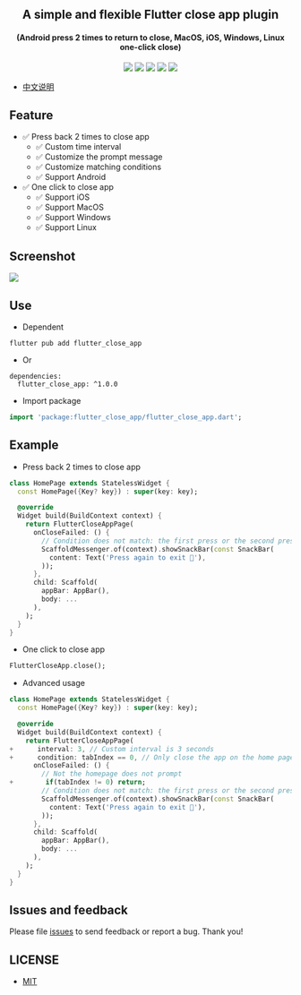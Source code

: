 <p align="center">
<h2 align="center">A simple and flexible Flutter close app plugin</h2>

<h4 align="center">(Android press 2 times to return to close, MacOS, iOS, Windows, Linux one-click close)</h4>
</p>
<p align="center">
<a href="https://pub.dev/packages/flutter_close_app"><img src=https://img.shields.io/badge/pub-v1.0.0-success></a>
<a href="https://github.com/yy1300326388/flutter_close_app"><img src=https://img.shields.io/badge/platform-Android%20%7C%20iOS%20%7C%20MacOS%20%7C%20Windows%20%7C%20Linux-brightgreen></a>
<a href="https://github.com/yy1300326388/flutter_close_app/actions/workflows/flutter.yml"><img src="https://github.com/yy1300326388/flutter_close_app/actions/workflows/flutter.yml/badge.svg"></a>
<a href="https://github.com/yy1300326388/flutter_close_app"><img src=https://img.shields.io/github/stars/yy1300326388/flutter_close_app?color=brightgreen></a>
<a href="https://github.com/yy1300326388/flutter_close_app/blob/master/LICENSE"><img src=https://img.shields.io/badge/license-MIT-brightgreen></a>
</p>

- [中文说明](https://github.com/yy1300326388/flutter_close_app/tree/master/README_CN.md)

## Feature

- ✅ Press back 2 times to close app
     - ✅ Custom time interval
     - ✅ Customize the prompt message
     - ✅ Customize matching conditions
     - ✅ Support Android
- ✅ One click to close app
     - ✅ Support iOS
     - ✅ Support MacOS
     - ✅ Support Windows
     - ✅ Support Linux
## Screenshot

![](example/images/example.gif)


## Use

- Dependent

``` shell
flutter pub add flutter_close_app
```
- Or

``` ymal
dependencies:
  flutter_close_app: ^1.0.0
```

- Import package
``` dart
import 'package:flutter_close_app/flutter_close_app.dart';
```

## Example

- Press back 2 times to close app

``` dart
class HomePage extends StatelessWidget {
  const HomePage({Key? key}) : super(key: key);

  @override
  Widget build(BuildContext context) {
    return FlutterCloseAppPage(
      onCloseFailed: () {
        // Condition does not match: the first press or the second press interval is more than 2 seconds, display a prompt message
        ScaffoldMessenger.of(context).showSnackBar(const SnackBar(
          content: Text('Press again to exit 🎉'),
        ));
      },
      child: Scaffold(
        appBar: AppBar(),
        body: ...
      ),
    );
  }
}
```

- One click to close app

``` dart
FlutterCloseApp.close();
```

- Advanced usage

``` dart
class HomePage extends StatelessWidget {
  const HomePage({Key? key}) : super(key: key);

  @override
  Widget build(BuildContext context) {
    return FlutterCloseAppPage(
+      interval: 3, // Custom interval is 3 seconds
+      condition: tabIndex == 0, // Only close the app on the home page
      onCloseFailed: () {
        // Not the homepage does not prompt
+        if(tabIndex != 0) return;
        // Condition does not match: the first press or the second press interval is more than 2 seconds, display a prompt message
        ScaffoldMessenger.of(context).showSnackBar(const SnackBar(
          content: Text('Press again to exit 🎉'),
        ));
      },
      child: Scaffold(
        appBar: AppBar(),
        body: ...
      ),
    );
  }
}
```

## Issues and feedback

Please file [issues](https://github.com/yy1300326388/flutter_close_app/issues) to send feedback or report a bug. Thank you!

## LICENSE

- [MIT](https://github.com/yy1300326388/flutter_close_app/blob/master/LICENSE)



